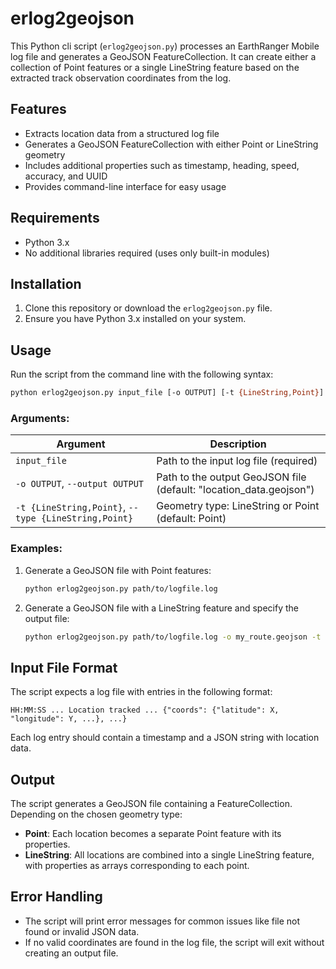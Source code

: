 # erlog2geojson

This Python cli script (`erlog2geojson.py`) processes an EarthRanger Mobile log file and generates a GeoJSON FeatureCollection. It can create either a collection of Point features or a single LineString feature based on the extracted track observation coordinates from the log.

## Features

- Extracts location data from a structured log file
- Generates a GeoJSON FeatureCollection with either Point or LineString geometry
- Includes additional properties such as timestamp, heading, speed, accuracy, and UUID
- Provides command-line interface for easy usage

## Requirements

- Python 3.x
- No additional libraries required (uses only built-in modules)

## Installation

1. Clone this repository or download the `erlog2geojson.py` file.
2. Ensure you have Python 3.x installed on your system.

## Usage

Run the script from the command line with the following syntax:

```bash
python erlog2geojson.py input_file [-o OUTPUT] [-t {LineString,Point}]
```

### Arguments:

| Argument | Description |
|----------|-------------|
| `input_file` | Path to the input log file (required) |
| `-o OUTPUT`, `--output OUTPUT` | Path to the output GeoJSON file (default: "location_data.geojson") |
| `-t {LineString,Point}`, `--type {LineString,Point}` | Geometry type: LineString or Point (default: Point) |

### Examples:

1. Generate a GeoJSON file with Point features:
   ```bash
   python erlog2geojson.py path/to/logfile.log
   ```

2. Generate a GeoJSON file with a LineString feature and specify the output file:
   ```bash
   python erlog2geojson.py path/to/logfile.log -o my_route.geojson -t LineString
   ```

## Input File Format

The script expects a log file with entries in the following format:

```
HH:MM:SS ... Location tracked ... {"coords": {"latitude": X, "longitude": Y, ...}, ...}
```

Each log entry should contain a timestamp and a JSON string with location data.

## Output

The script generates a GeoJSON file containing a FeatureCollection. Depending on the chosen geometry type:

- **Point**: Each location becomes a separate Point feature with its properties.
- **LineString**: All locations are combined into a single LineString feature, with properties as arrays corresponding to each point.

## Error Handling

- The script will print error messages for common issues like file not found or invalid JSON data.
- If no valid coordinates are found in the log file, the script will exit without creating an output file.


